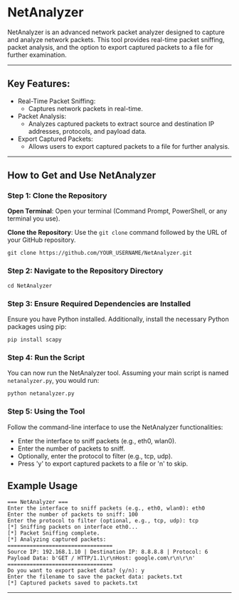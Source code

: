 # NetAnalyzer

NetAnalyzer is an advanced network packet analyzer designed to capture and analyze network packets. This tool provides real-time packet sniffing, packet analysis, and the option to export captured packets to a file for further examination.

---
## Key Features:

- Real-Time Packet Sniffing:
  - Captures network packets in real-time.
- Packet Analysis:
  - Analyzes captured packets to extract source and destination IP addresses, protocols, and payload data.
- Export Captured Packets:
  - Allows users to export captured packets to a file for further analysis.

---
## How to Get and Use NetAnalyzer

### Step 1: Clone the Repository

**Open Terminal**: Open your terminal (Command Prompt, PowerShell, or any terminal you use).

**Clone the Repository**: Use the `git clone` command followed by the URL of your GitHub repository.

```
git clone https://github.com/YOUR_USERNAME/NetAnalyzer.git
```

### Step 2: Navigate to the Repository Directory

```
cd NetAnalyzer
```

### Step 3: Ensure Required Dependencies are Installed

Ensure you have Python installed. Additionally, install the necessary Python packages using pip:

```
pip install scapy
```

### Step 4: Run the Script

You can now run the NetAnalyzer tool. Assuming your main script is named `netanalyzer.py`, you would run:

```
python netanalyzer.py
```

### Step 5: Using the Tool

Follow the command-line interface to use the NetAnalyzer functionalities:

- Enter the interface to sniff packets (e.g., eth0, wlan0).
- Enter the number of packets to sniff.
- Optionally, enter the protocol to filter (e.g., tcp, udp).
- Press 'y' to export captured packets to a file or 'n' to skip.

## Example Usage

```
=== NetAnalyzer ===
Enter the interface to sniff packets (e.g., eth0, wlan0): eth0
Enter the number of packets to sniff: 100
Enter the protocol to filter (optional, e.g., tcp, udp): tcp
[*] Sniffing packets on interface eth0...
[*] Packet Sniffing complete.
[*] Analyzing captured packets:
=================================
Source IP: 192.168.1.10 | Destination IP: 8.8.8.8 | Protocol: 6
Payload Data: b'GET / HTTP/1.1\r\nHost: google.com\r\n\r\n'
=================================
Do you want to export packet data? (y/n): y
Enter the filename to save the packet data: packets.txt
[*] Captured packets saved to packets.txt
```

---
